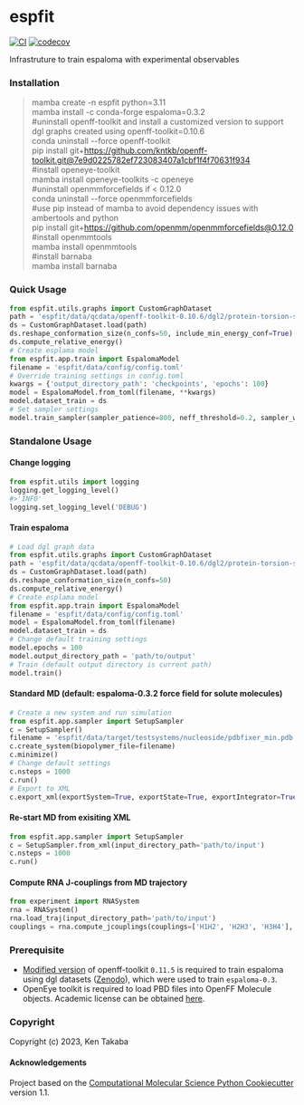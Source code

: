 espfit
==============================
[//]: # (Badges)
[![CI](https://github.com/kntkb/espfit/actions/workflows/CI.yaml/badge.svg)](https://github.com/kntkb/espfit/actions/workflows/CI.yaml)
[![codecov](https://codecov.io/gh/kntkb/espfit/branch/main/graph/badge.svg)](https://codecov.io/gh/kntkb/espfit/branch/main)
<!--[![GitHub Actions Build Status](https://github.com/kntkb/espfit/workflows/CI/badge.svg)](https://github.com/kntkb/espfit/actions?query=workflow%3ACI)-->


Infrastruture to train espaloma with experimental observables


### Installation
>mamba create -n espfit python=3.11  
>mamba install -c conda-forge espaloma=0.3.2  
>#uninstall openff-toolkit and install a customized version to support dgl graphs created using openff-toolkit=0.10.6  
>conda uninstall --force openff-toolkit  
>pip install git+https://github.com/kntkb/openff-toolkit.git@7e9d0225782ef723083407a1cbf1f4f70631f934  
>#install openeye-toolkit  
>mamba install openeye-toolkits -c openeye  
>#uninstall openmmforcefields if < 0.12.0  
>conda uninstall --force openmmforcefields  
>#use pip instead of mamba to avoid dependency issues with ambertools and python  
>pip install git+https://github.com/openmm/openmmforcefields@0.12.0  
>#install openmmtools  
>mamba install openmmtools  
>#install barnaba  
>mamba install barnaba  


### Quick Usage
```python
from espfit.utils.graphs import CustomGraphDataset  
path = 'espfit/data/qcdata/openff-toolkit-0.10.6/dgl2/protein-torsion-sm/'
ds = CustomGraphDataset.load(path)
ds.reshape_conformation_size(n_confs=50, include_min_energy_conf=True)
ds.compute_relative_energy()
# Create esplama model
from espfit.app.train import EspalomaModel
filename = 'espfit/data/config/config.toml'
# Override training settings in config.toml
kwargs = {'output_directory_path': 'checkpoints', 'epochs': 100}
model = EspalomaModel.from_toml(filename, **kwargs)
model.dataset_train = ds
# Set sampler settings
model.train_sampler(sampler_patience=800, neff_threshold=0.2, sampler_weight=1)
```

### Standalone Usage
#### Change logging
```python
from espfit.utils import logging
logging.get_logging_level()
#>'INFO'
logging.set_logging_level('DEBUG')
```

#### Train espaloma
```python
# Load dgl graph data
from espfit.utils.graphs import CustomGraphDataset  
path = 'espfit/data/qcdata/openff-toolkit-0.10.6/dgl2/protein-torsion-sm/'
ds = CustomGraphDataset.load(path)
ds.reshape_conformation_size(n_confs=50)
ds.compute_relative_energy()
# Create esplama model
from espfit.app.train import EspalomaModel
filename = 'espfit/data/config/config.toml'
model = EspalomaModel.from_toml(filename)
model.dataset_train = ds
# Change default training settings
model.epochs = 100
model.output_directory_path = 'path/to/output'
# Train (default output directory is current path)
model.train()
```

#### Standard MD (default: espaloma-0.3.2 force field for solute molecules)
```python
# Create a new system and run simulation
from espfit.app.sampler import SetupSampler
c = SetupSampler()
filename = 'espfit/data/target/testsystems/nucleoside/pdbfixer_min.pdb'
c.create_system(biopolymer_file=filename)
c.minimize()
# Change default settings
c.nsteps = 1000
c.run()
# Export to XML
c.export_xml(exportSystem=True, exportState=True, exportIntegrator=True, output_directory_path='path/to/output')
```

#### Re-start MD from exisiting XML
```python
from espfit.app.sampler import SetupSampler
c = SetupSampler.from_xml(input_directory_path='path/to/input')
c.nsteps = 1000
c.run()
```

#### Compute RNA J-couplings from MD trajectory
```python
from experiment import RNASystem
rna = RNASystem()
rna.load_traj(input_directory_path='path/to/input')
couplings = rna.compute_jcouplings(couplings=['H1H2', 'H2H3', 'H3H4'], residues=['A_1_0'])
```

### Prerequisite
- [Modified version](https://github.com/kntkb/openff-toolkit/tree/v0.14.5) of openff-toolkit `0.11.5` is required to train espaloma using dgl datasets ([Zenodo](https://zenodo.org/records/8150601)), which were used to train `espaloma-0.3`.
- OpenEye toolkit is required to load PBD files into OpenFF Molecule objects. Academic license can be obtained [here](https://www.eyesopen.com/academic-licensing).


### Copyright

Copyright (c) 2023, Ken Takaba


#### Acknowledgements
 
Project based on the 
[Computational Molecular Science Python Cookiecutter](https://github.com/molssi/cookiecutter-cms) version 1.1.
